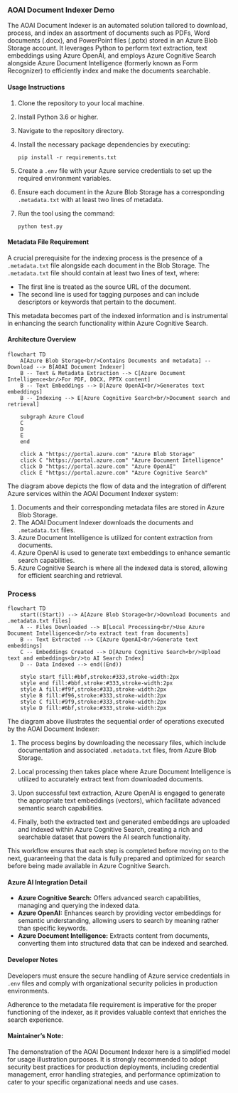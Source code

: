 
### AOAI Document Indexer Demo

The AOAI Document Indexer is an automated solution tailored to download, process, and index an assortment of documents such as PDFs, Word documents (.docx), and PowerPoint files (.pptx) stored in an Azure Blob Storage account. It leverages Python to perform text extraction, text embeddings using Azure OpenAI, and employs Azure Cognitive Search alongside Azure Document Intelligence (formerly known as Form Recognizer) to efficiently index and make the documents searchable.

#### Usage Instructions

1.  Clone the repository to your local machine.
    
2.  Install Python 3.6 or higher.
    
3.  Navigate to the repository directory.
    
4.  Install the necessary package dependencies by executing:
    
    ```
    pip install -r requirements.txt
    ```
    
5.  Create a  `.env`  file with your Azure service credentials to set up the required environment variables.
    
6.  Ensure each document in the Azure Blob Storage has a corresponding  `.metadata.txt`  with at least two lines of metadata.
    
7.  Run the tool using the command:
    
    ```
    python test.py  
    ```
    

#### Metadata File Requirement

A crucial prerequisite for the indexing process is the presence of a  `.metadata.txt`  file alongside each document in the Blob Storage. The  `.metadata.txt`  file should contain at least two lines of text, where:

-   The first line is treated as the source URL of the document.
-   The second line is used for tagging purposes and can include descriptors or keywords that pertain to the document.

This metadata becomes part of the indexed information and is instrumental in enhancing the search functionality within Azure Cognitive Search.

#### Architecture Overview

```mermaid
flowchart TD
    A[Azure Blob Storage<br/>Contains Documents and metadata] -- Download --> B[AOAI Document Indexer]
    B -- Text & Metadata Extraction --> C[Azure Document Intelligence<br/>For PDF, DOCX, PPTX content]
    B -- Text Embeddings --> D[Azure OpenAI<br/>Generates text embeddings]
    B -- Indexing --> E[Azure Cognitive Search<br/>Document search and retrieval]

    subgraph Azure Cloud
    C
    D
    E
    end

    click A "https://portal.azure.com" "Azure Blob Storage"
    click C "https://portal.azure.com" "Azure Document Intelligence"
    click D "https://portal.azure.com" "Azure OpenAI"
    click E "https://portal.azure.com" "Azure Cognitive Search"
```

The diagram above depicts the flow of data and the integration of different Azure services within the AOAI Document Indexer system:

1.  Documents and their corresponding metadata files are stored in Azure Blob Storage.
2.  The AOAI Document Indexer downloads the documents and  `.metadata.txt`  files.
3.  Azure Document Intelligence is utilized for content extraction from documents.
4.  Azure OpenAI is used to generate text embeddings to enhance semantic search capabilities.
5.  Azure Cognitive Search is where all the indexed data is stored, allowing for efficient searching and retrieval.

### Process


```mermaid
flowchart TD
    start((Start)) --> A[Azure Blob Storage<br/>Download Documents and .metadata.txt files]
    A -- Files Downloaded --> B[Local Processing<br/>Use Azure Document Intelligence<br/>to extract text from documents]
    B -- Text Extracted --> C[Azure OpenAI<br/>Generate text embeddings]
    C -- Embeddings Created --> D[Azure Cognitive Search<br/>Upload text and embeddings<br/>to AI Search Index]
    D -- Data Indexed --> end((End))

    style start fill:#bbf,stroke:#333,stroke-width:2px
    style end fill:#bbf,stroke:#333,stroke-width:2px
    style A fill:#f9f,stroke:#333,stroke-width:2px
    style B fill:#f96,stroke:#333,stroke-width:2px
    style C fill:#9f9,stroke:#333,stroke-width:2px
    style D fill:#6bf,stroke:#333,stroke-width:2px

```

The diagram above illustrates the sequential order of operations executed by the AOAI Document Indexer:

1.  The process begins by downloading the necessary files, which include documentation and associated  `.metadata.txt`  files, from Azure Blob Storage.
    
2.  Local processing then takes place where Azure Document Intelligence is utilized to accurately extract text from downloaded documents.
    
3.  Upon successful text extraction, Azure OpenAI is engaged to generate the appropriate text embeddings (vectors), which facilitate advanced semantic search capabilities.
    
4.  Finally, both the extracted text and generated embeddings are uploaded and indexed within Azure Cognitive Search, creating a rich and searchable dataset that powers the AI search functionality.
    

This workflow ensures that each step is completed before moving on to the next, guaranteeing that the data is fully prepared and optimized for search before being made available in Azure Cognitive Search.


#### Azure AI Integration Detail

-   **Azure Cognitive Search:**  Offers advanced search capabilities, managing and querying the indexed data.
-   **Azure OpenAI:**  Enhances search by providing vector embeddings for semantic understanding, allowing users to search by meaning rather than specific keywords.
-   **Azure Document Intelligence:**  Extracts content from documents, converting them into structured data that can be indexed and searched.

#### Developer Notes

Developers must ensure the secure handling of Azure service credentials in  `.env`  files and comply with organizational security policies in production environments.

Adherence to the metadata file requirement is imperative for the proper functioning of the indexer, as it provides valuable context that enriches the search experience.

#### Maintainer’s Note:

The demonstration of the AOAI Document Indexer here is a simplified model for usage illustration purposes. It is strongly recommended to adopt security best practices for production deployments, including credential management, error handling strategies, and performance optimization to cater to your specific organizational needs and use cases.
